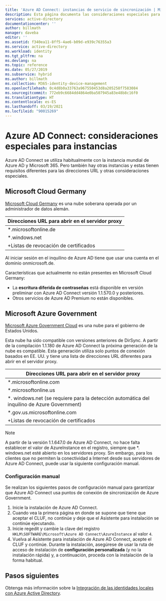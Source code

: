 ```yaml
---
title: 'Azure AD Connect: instancias de servicio de sincronización | Microsoft Docs'
description: Esta página documenta las consideraciones especiales para instancias de Azure AD.
services: active-directory
documentationcenter: ''
author: billmath
manager: daveba
editor: ''
ms.assetid: f340ea11-8ff5-4ae6-b09d-e939c76355a3
ms.service: active-directory
ms.workload: identity
ms.tgt_pltfrm: na
ms.devlang: na
ms.topic: reference
ms.date: 05/27/2019
ms.subservice: hybrid
ms.author: billmath
ms.collection: M365-identity-device-management
ms.openlocfilehash: 0c4d8b0a33763a967550453d8a205258f7583084
ms.sourcegitcommit: 772eb9c6684dd4864e0ba507945a83e48b8c16f0
ms.translationtype: HT
ms.contentlocale: es-ES
ms.lasthandoff: 03/19/2021
ms.locfileid: "90015269"
---
```

# <a name="azure-ad-connect-special-considerations-for-instances"></a>Azure AD Connect: consideraciones especiales para instancias
Azure AD Connect se utiliza habitualmente con la instancia mundial de Azure AD y Microsoft 365. Pero también hay otras instancias y estas tienen requisitos diferentes para las direcciones URL y otras consideraciones especiales.

## <a name="microsoft-cloud-germany"></a>Microsoft Cloud Germany
[Microsoft Cloud Germany](https://www.microsoft.de/cloud-deutschland) es una nube soberana operada por un administrador de datos alemán.

| Direcciones URL para abrir en el servidor proxy |
| --- |
| \*.microsoftonline.de |
| \*.windows.net |
| +Listas de revocación de certificados |

Al iniciar sesión en el inquilino de Azure AD tiene que usar una cuenta en el dominio onmicrosoft.de.

Características que actualmente no están presentes en Microsoft Cloud Germany:

* La **escritura diferida de contraseñas** está disponible en versión preliminar con Azure AD Connect versión 1.1.570.0 y posteriores.
* Otros servicios de Azure AD Premium no están disponibles.

## <a name="microsoft-azure-government"></a>Microsoft Azure Government
[Microsoft Azure Government Cloud](https://azure.microsoft.com/features/gov/) es una nube para el gobierno de Estados Unidos.

Esta nube ha sido compatible con versiones anteriores de DirSync. A partir de la compilación 1.1.180 de Azure AD Connect la próxima generación de la nube es compatible. Esta generación utiliza solo puntos de conexión basados en EE. UU. y tiene una lista de direcciones URL diferentes para abrir en el servidor proxy.

| Direcciones URL para abrir en el servidor proxy |
| --- |
| \*.microsoftonline.com |
| \*.microsoftonline.us |
| \*. windows.net (se requiere para la detección automática del inquilino de Azure Government) |
| \*.gov.us.microsoftonline.com |
| +Listas de revocación de certificados |

> [!NOTE]
> A partir de la versión 1.1.647.0 de Azure AD Connect, no hace falta establecer el valor de AzureInstance en el registro, siempre que *. windows.net esté abierto en los servidores proxy. Sin embargo, para los clientes que no permiten la conectividad a Internet desde sus servidores de Azure AD Connect, puede usar la siguiente configuración manual.

### <a name="manual-configuration"></a>Configuración manual

Se realizan los siguientes pasos de configuración manual para garantizar que Azure AD Connect usa puntos de conexión de sincronización de Azure Government.

1. Inicie la instalación de Azure AD Connect.
2. Cuando vea la primera página en donde se supone que tiene que aceptar el CLUF, no continúe y deje que el Asistente para instalación se continúe ejecutando.
3. Inicie regedit y cambie la clave del registro `HKLM\SOFTWARE\Microsoft\Azure AD Connect\AzureInstance` al valor `4`.
4. Vuelva al Asistente para instalación de Azure AD Connect, acepte el CLUF y continúe. Durante la instalación, asegúrese de usar la ruta de acceso de instalación de **configuración personalizada** (y no la instalación rápida) y, a continuación, proceda con la instalación de la forma habitual.

## <a name="next-steps"></a>Pasos siguientes
Obtenga más información sobre la [Integración de las identidades locales con Azure Active Directory](whatis-hybrid-identity.md).

